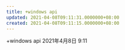 ```yaml
---
title: +windows api
updated: 2021-04-08T09:11:31.0000000+08:00
created: 2021-04-08T09:11:15.0000000+08:00
---
```


+windows api
2021年4月8日
9:11
